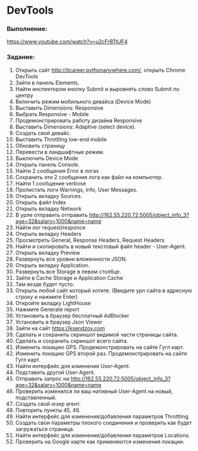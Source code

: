 # DevTools

### Выполнение:

https://www.youtube.com/watch?v=u2cFrBTtUF4

### Задание:

1.  Открыть сайт http://itcareer.pythonanywhere.com/, открыть Chrome DevTools
2.  Зайти в панель Elements.
3.  Найти инспектором кнопку Submit и выровнять слово Submit по центру
4.  Включить режим мобильного девайса (Device Mode)
5.  Выставить Dimensions: Responsive
6.  Выбрать Responsive - Mobile
7.  Продемонстрировать работу дизайна Responsive
8.  Выставить Dimensions: Adaptive (select device).
9.  Создать свой девайс.
10. Выставить Throttling low-end mobile
11. Обновить страницу
12. Перевести в ландшафтные режим.
13. Выключить Device Mode
14. Открыть панель Console.
15. Найти 2 сообщения Error в логах
16. Сохранить эти 2 сообщения лога как файл на компьютер.
17. Найти 1 сообщение verbose
18. Пролистать логи Warnings, Info, User Messages.
19. Открыть вкладку Sources.
20. Открыть файл Index
21. Открыть вкладку Network
22. В урле отправить отправить http://162.55.220.72:5005/object_info_3?age=32&salary=1000&name=name
23. Найти лог request/responce
24. Открыть вкладку Headers
25. Просмотреть General, Response Headers, Request Headers
26. Найти и скопировать в новый текстовый файл header - User-Agent.
27. Открыть вкладку Preview
28. Развернуть все уровни вложенности JSON.
29. Открыть вкладку Application.
30. Развернуть все Storage в левом столбце.
31. Зайти в Cache Storage и Application Cache
32. Там везде будет пусто.
33. Открыть любой сайт который хотите. (Введите урл сайта в адресную строку и нажмите Enter)
34. Откройте вкладку LightHouse
35. Нажмите Generate report
36. Установить в браузер бесплатный AdBlocker
37. Установить в браузер Json Viewer
38. Зайти на сайт https://ksendzov.com
39. Сделать и сохранить скриншот видимой части страницы сайта.
40. Сделать и сохранить скриншот всего сайта.
41. Изменить локацию GPS. Продемонстрировать на сайте Гугл карт.
42. Изменить локацию GPS второй раз. Продемонстрировать на сайте Гугл карт.
43. Найти интерфейс для изменения User-Agent.
44. Подставить другой User-Agent.
45. Отправить запрос на http://162.55.220.72:5005/object_info_3?age=32&salary=1000&name=name
46. Проверить изменился ли ваш нативный User-Agent на новый, подставленный.
47. Создать свой юзер агент.
48. Повторить пункты 45, 46.
49. Найти интерфейс для изменения/добавления параметров Throttling.
50. Создать свои параметры плохого соединения и проверить как будет загружаться страница.
51. Найти интерфейс для изменения/добавления параметров Locations.
52. Проверить на Google карте как применяются изменения локации.
